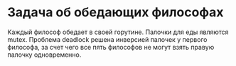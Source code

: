 # Задача об обедающих философах

Каждый философ обедает в своей горутине. Палочки для еды являются mutex. Проблема deadlock решена инверсией палочек у первого философа, за счет чего все пять философов не могут взять правую палочку одновременно.
